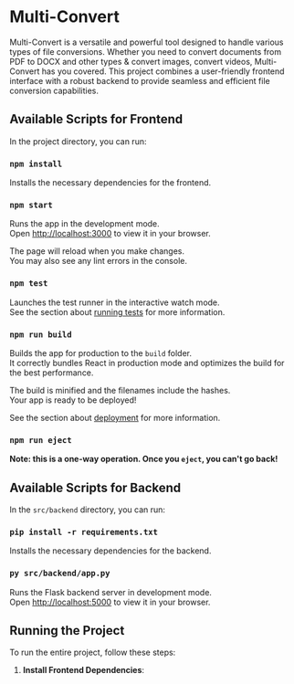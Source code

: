 # Multi-Convert

Multi-Convert is a versatile and powerful tool designed to handle various types of file conversions. Whether you need to convert documents from PDF to DOCX and other types & convert images, convert videos, Multi-Convert has you covered. This project combines a user-friendly frontend interface with a robust backend to provide seamless and efficient file conversion capabilities.

## Available Scripts for Frontend

In the project directory, you can run:

### `npm install`

Installs the necessary dependencies for the frontend.

### `npm start`

Runs the app in the development mode.\
Open [http://localhost:3000](http://localhost:3000) to view it in your browser.

The page will reload when you make changes.\
You may also see any lint errors in the console.

### `npm test`

Launches the test runner in the interactive watch mode.\
See the section about [running tests](https://facebook.github.io/create-react-app/docs/running-tests) for more information.

### `npm run build`

Builds the app for production to the `build` folder.\
It correctly bundles React in production mode and optimizes the build for the best performance.

The build is minified and the filenames include the hashes.\
Your app is ready to be deployed!

See the section about [deployment](https://facebook.github.io/create-react-app/docs/deployment) for more information.

### `npm run eject`

**Note: this is a one-way operation. Once you `eject`, you can't go back!**

## Available Scripts for Backend

In the `src/backend` directory, you can run:

### `pip install -r requirements.txt`

Installs the necessary dependencies for the backend.

### `py src/backend/app.py`

Runs the Flask backend server in development mode.\
Open [http://localhost:5000](http://localhost:5000) to view it in your browser.

## Running the Project

To run the entire project, follow these steps:

1. **Install Frontend Dependencies**:
